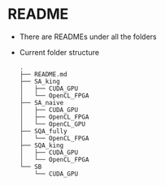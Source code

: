 # README

- There are READMEs under all the folders
- Current folder structure

	```
	.
	├── README.md
	├── SA_king
	│   ├── CUDA_GPU
	│   └── OpenCL_FPGA
	├── SA_naive
	│   ├── CUDA_GPU
	│   ├── OpenCL_FPGA
	│   └── OpenCL_GPU
	├── SQA_fully
	│   └── OpenCL_FPGA
	├── SQA_king
	│   ├── CUDA_GPU
	│   └── OpenCL_FPGA
	└── SB
	    └── CUDA_GPU
	```
